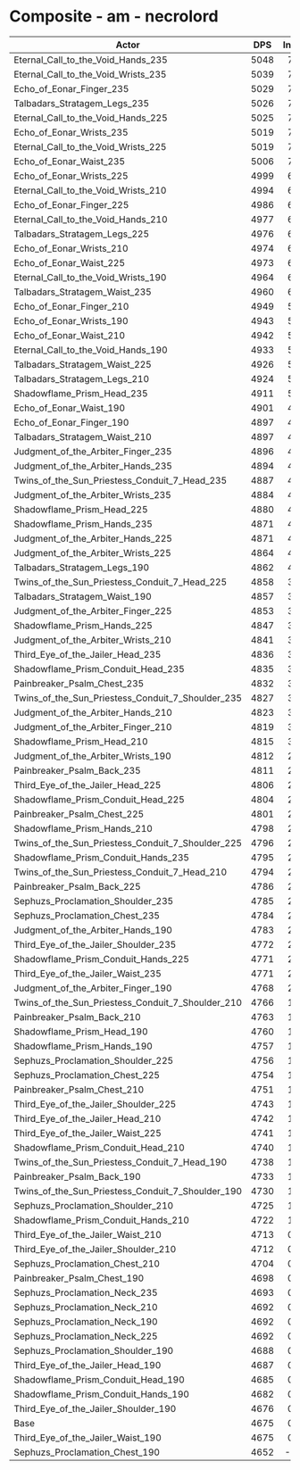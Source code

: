 # Composite - am - necrolord
| Actor | DPS | Increase |
|---|:---:|:---:|
|Eternal_Call_to_the_Void_Hands_235|5048|7.98%|
|Eternal_Call_to_the_Void_Wrists_235|5039|7.79%|
|Echo_of_Eonar_Finger_235|5029|7.58%|
|Talbadars_Stratagem_Legs_235|5026|7.51%|
|Eternal_Call_to_the_Void_Hands_225|5025|7.49%|
|Echo_of_Eonar_Wrists_235|5019|7.35%|
|Eternal_Call_to_the_Void_Wrists_225|5019|7.35%|
|Echo_of_Eonar_Waist_235|5006|7.07%|
|Echo_of_Eonar_Wrists_225|4999|6.92%|
|Eternal_Call_to_the_Void_Wrists_210|4994|6.83%|
|Echo_of_Eonar_Finger_225|4986|6.64%|
|Eternal_Call_to_the_Void_Hands_210|4977|6.46%|
|Talbadars_Stratagem_Legs_225|4976|6.43%|
|Echo_of_Eonar_Wrists_210|4974|6.40%|
|Echo_of_Eonar_Waist_225|4973|6.36%|
|Eternal_Call_to_the_Void_Wrists_190|4964|6.17%|
|Talbadars_Stratagem_Waist_235|4960|6.09%|
|Echo_of_Eonar_Finger_210|4949|5.87%|
|Echo_of_Eonar_Wrists_190|4943|5.74%|
|Echo_of_Eonar_Waist_210|4942|5.70%|
|Eternal_Call_to_the_Void_Hands_190|4933|5.52%|
|Talbadars_Stratagem_Waist_225|4926|5.37%|
|Talbadars_Stratagem_Legs_210|4924|5.32%|
|Shadowflame_Prism_Head_235|4911|5.05%|
|Echo_of_Eonar_Waist_190|4901|4.84%|
|Echo_of_Eonar_Finger_190|4897|4.76%|
|Talbadars_Stratagem_Waist_210|4897|4.75%|
|Judgment_of_the_Arbiter_Finger_235|4896|4.72%|
|Judgment_of_the_Arbiter_Hands_235|4894|4.69%|
|Twins_of_the_Sun_Priestess_Conduit_7_Head_235|4887|4.54%|
|Judgment_of_the_Arbiter_Wrists_235|4884|4.46%|
|Shadowflame_Prism_Head_225|4880|4.39%|
|Shadowflame_Prism_Hands_235|4871|4.19%|
|Judgment_of_the_Arbiter_Hands_225|4871|4.18%|
|Judgment_of_the_Arbiter_Wrists_225|4864|4.04%|
|Talbadars_Stratagem_Legs_190|4862|4.00%|
|Twins_of_the_Sun_Priestess_Conduit_7_Head_225|4858|3.91%|
|Talbadars_Stratagem_Waist_190|4857|3.90%|
|Judgment_of_the_Arbiter_Finger_225|4853|3.81%|
|Shadowflame_Prism_Hands_225|4847|3.69%|
|Judgment_of_the_Arbiter_Wrists_210|4841|3.55%|
|Third_Eye_of_the_Jailer_Head_235|4836|3.44%|
|Shadowflame_Prism_Conduit_Head_235|4835|3.42%|
|Painbreaker_Psalm_Chest_235|4832|3.36%|
|Twins_of_the_Sun_Priestess_Conduit_7_Shoulder_235|4827|3.24%|
|Judgment_of_the_Arbiter_Hands_210|4823|3.17%|
|Judgment_of_the_Arbiter_Finger_210|4819|3.07%|
|Shadowflame_Prism_Head_210|4815|3.00%|
|Judgment_of_the_Arbiter_Wrists_190|4812|2.92%|
|Painbreaker_Psalm_Back_235|4811|2.90%|
|Third_Eye_of_the_Jailer_Head_225|4806|2.79%|
|Shadowflame_Prism_Conduit_Head_225|4804|2.77%|
|Painbreaker_Psalm_Chest_225|4801|2.70%|
|Shadowflame_Prism_Hands_210|4798|2.63%|
|Twins_of_the_Sun_Priestess_Conduit_7_Shoulder_225|4796|2.59%|
|Shadowflame_Prism_Conduit_Hands_235|4795|2.57%|
|Twins_of_the_Sun_Priestess_Conduit_7_Head_210|4794|2.55%|
|Painbreaker_Psalm_Back_225|4786|2.37%|
|Sephuzs_Proclamation_Shoulder_235|4785|2.35%|
|Sephuzs_Proclamation_Chest_235|4784|2.34%|
|Judgment_of_the_Arbiter_Hands_190|4783|2.30%|
|Third_Eye_of_the_Jailer_Shoulder_235|4772|2.08%|
|Shadowflame_Prism_Conduit_Hands_225|4771|2.06%|
|Third_Eye_of_the_Jailer_Waist_235|4771|2.06%|
|Judgment_of_the_Arbiter_Finger_190|4768|2.00%|
|Twins_of_the_Sun_Priestess_Conduit_7_Shoulder_210|4766|1.94%|
|Painbreaker_Psalm_Back_210|4763|1.89%|
|Shadowflame_Prism_Head_190|4760|1.81%|
|Shadowflame_Prism_Hands_190|4757|1.75%|
|Sephuzs_Proclamation_Shoulder_225|4756|1.72%|
|Sephuzs_Proclamation_Chest_225|4754|1.68%|
|Painbreaker_Psalm_Chest_210|4751|1.62%|
|Third_Eye_of_the_Jailer_Shoulder_225|4743|1.44%|
|Third_Eye_of_the_Jailer_Head_210|4742|1.42%|
|Third_Eye_of_the_Jailer_Waist_225|4741|1.41%|
|Shadowflame_Prism_Conduit_Head_210|4740|1.38%|
|Twins_of_the_Sun_Priestess_Conduit_7_Head_190|4738|1.35%|
|Painbreaker_Psalm_Back_190|4733|1.23%|
|Twins_of_the_Sun_Priestess_Conduit_7_Shoulder_190|4730|1.17%|
|Sephuzs_Proclamation_Shoulder_210|4725|1.06%|
|Shadowflame_Prism_Conduit_Hands_210|4722|1.01%|
|Third_Eye_of_the_Jailer_Waist_210|4713|0.80%|
|Third_Eye_of_the_Jailer_Shoulder_210|4712|0.78%|
|Sephuzs_Proclamation_Chest_210|4704|0.61%|
|Painbreaker_Psalm_Chest_190|4698|0.49%|
|Sephuzs_Proclamation_Neck_235|4693|0.37%|
|Sephuzs_Proclamation_Neck_210|4692|0.37%|
|Sephuzs_Proclamation_Neck_190|4692|0.36%|
|Sephuzs_Proclamation_Neck_225|4692|0.36%|
|Sephuzs_Proclamation_Shoulder_190|4688|0.29%|
|Third_Eye_of_the_Jailer_Head_190|4687|0.25%|
|Shadowflame_Prism_Conduit_Head_190|4685|0.20%|
|Shadowflame_Prism_Conduit_Hands_190|4682|0.16%|
|Third_Eye_of_the_Jailer_Shoulder_190|4676|0.02%|
|Base|4675|0.00%|
|Third_Eye_of_the_Jailer_Waist_190|4675|0.00%|
|Sephuzs_Proclamation_Chest_190|4652|-0.50%|
